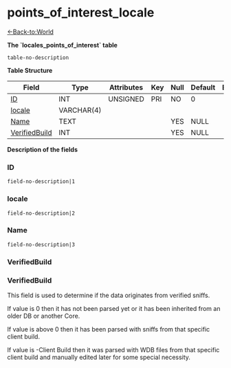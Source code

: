# points\_of\_interest\_locale

[<-Back-to:World](database-world)

**The \`locales\_points\_of\_interest\` table**

`table-no-description`

**Table Structure**

| Field                           | Type       | Attributes | Key | Null | Default | Extra | Comment |
| ------------------------------- | ---------- | ---------- | --- | ---- | ------- | ----- | ------- |
| [ID](#id)                       | INT        | UNSIGNED   | PRI | NO   | 0       |       |         |
| [locale](#locale)               | VARCHAR(4) |            |     |      |         |       |         |
| [Name](#name)                   | TEXT       |            |     | YES  | NULL    |       |         |
| [VerifiedBuild](#verifiedbuild) | INT        |            |     | YES  | NULL    |       |         |

**Description of the fields**

### ID

`field-no-description|1`

### locale

`field-no-description|2`

### Name

`field-no-description|3`

### VerifiedBuild

### VerifiedBuild

This field is used to determine if the data originates from verified sniffs.

If value is 0 then it has not been parsed yet or it has been inherited from an older DB or another Core.

If value is above 0 then it has been parsed with sniffs from that specific client build.

If value is -Client Build then it was parsed with WDB files from that specific client build and manually edited later for some special necessity.
